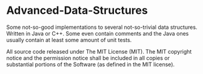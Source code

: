 # Advanced-Data-Structures
Some not-so-good implementations to several not-so-trivial data structures. Written in Java or C++. Some even contain comments and the Java ones usually contain at least some amount of unit tests.

All source code released under The MIT License (MIT). The MIT copyright notice and the permission notice shall be included in all copies or substantial portions of the Software (as defined in the MIT license).
